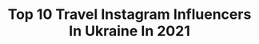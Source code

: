 ---
title: Top 10 Travel Instagram Influencers In Ukraine In 2021
description: >-
  Find top travel Instagram influencers in Ukraine in 2021. Most popular hashtags: #travel #love #photo.
platform: Instagram
hits: 320
text_top: See the most popular Instagram influencers on inBeat.
text_bottom: Our database holds 320 Instagram influencers like this in Ukraine for you to collaborate.
profiles:
  - username: "annagirm"
    fullname: >-
      A.n.n.a G.i.r Malowany 🌺
    bio: >-
      Good life blogger 🤳🏻 Born in Odessa Ukraine 🇺🇦 Living in Israel 🇮🇱 Traveling the world 🌎 Food 😋 and wine 🍷 fan
    location: "Ukraine"
    followers: 5937
    engagement: 2000
    commentsToLikes: 0.166215
    id: ck0tyggvvmppp0i19v8scrgo5
    verified: false
    hashtags: "#weekend, #fantastic, #lovethispic, #instalike"
  - username: "mariana_oleksik"
    fullname: >-
      Mariana Oleksik
    bio: >-
      Fashion | Lifestyle blogger Прокачаємо стиль разом? Стану твоєю Фешн подругою✨ 📍модні тести в сторі 📍мода по простому 📍 Traveller addicted to fashion
    location: "Ukraine"
    followers: 8619
    engagement: 937
    commentsToLikes: 0.104835
    id: ckap27uy6xr8r0i78ntml2otv
    verified: false
    hashtags: ""
  - username: "mila_korneli"
    fullname: >-
      Людмила Корнелюк
    bio: >-
      Mommy #leia_korn Traveller Beauty & lifestyle Cooperation -@korneli.cooperation /📩 Youtube👇🏻
    location: "Ukraine"
    followers: 141429
    engagement: 975
    commentsToLikes: 0.014661
    id: ck5c2mseyxk5d0i114gpdout8
    verified: false
    hashtags: "#halloween, #details, #lookoftheday"
  - username: "n_hayduk"
    fullname: >-
      Інстащоденник Анастасії
    bio: >-
      •Майбутній ветеринар зі Львова •Мандрую Україною та не тільки #nhayduk_travel •19 років - 18 країн. •Співпраця-в дірект📩
    location: "Ukraine"
    followers: 28718
    engagement: 298
    commentsToLikes: 0.112064
    id: ckap1z9mtwp9v0i78mpz5fpzo
    verified: false
    hashtags: "#liketime, #neutraltones, #mybeigelife, #aesthetic"
  - username: "blyskitka"
    fullname: >-
      Natalia
    bio: >-
      💄 I do weird things and call it makeup 🐰 #crueltyfree 🇺🇦 Ukrainian 💌 PR/info: itsblyskitka@gmail.com or DM ✈️ Traveler @blyskitka.travels
    location: "Ukraine"
    followers: 35773
    engagement: 1409
    commentsToLikes: 0.016937
    id: ck8t2y1gn14vg0j78onm23xv3
    verified: false
    hashtags: "#theboldfacemakeup, #colourpopme, #kikomilano, #limecrimemakeup"
  - username: "_anna_luch_"
    fullname: >-
      💎Anna (Opalnic) Luchkevych💎
    bio: >-
      Временно беременная путешественница#annet_kruzo Pregnancy🤰🏼Travel🌍 Beauty💁🏼‍♀️Lifestyle⭐️ Рили лайф в сториз😉🙌🏼 Люблю ЖИЗНЬ и вас научу❤️
    location: "Ukraine"
    followers: 69078
    engagement: 394
    commentsToLikes: 0.035856
    id: ck137sy1fd7qp0i19f459c7x9
    verified: false
    hashtags: "#35, #27, #pregnant, #28"
  - username: "missbazan"
    fullname: >-
      Маша Базан
    bio: >-
      Girl with hat. Photographer, model, traveler (25) Co-founder @wondercourse | @hey.misss Need to know #missbazan_way PR/Collab @missbazan.pr
    location: "Ukraine"
    followers: 55993
    engagement: 188
    commentsToLikes: 0.049305
    id: ck0w4i0xfynz70i19nw2j0adg
    verified: false
    hashtags: "#liptonuataste, #lit, #liptonicetea, #lptn"
  - username: "olya_skay_"
    fullname: >-
      Olya
    bio: >-
      История под каждым фото. Travels: 🇺🇦 🇮🇹 🇫🇷 🇭🇷🇭🇺🇩🇪🇳🇱 🇵🇱🇸🇮🇹🇳🇪🇬🇹🇷🇸🇰🇨🇿🇲🇪🇧🇦🇧🇬🇷🇴🇲🇩 ... . Замужем
    location: "Ukraine"
    followers: 7373
    engagement: 3831
    commentsToLikes: 0.023184
    id: ck14i9s40ec280i19kdmixuuu
    verified: false
    hashtags: "#travel, #istanbul, #turkey, #bulgaria"
  - username: "win_joker"
    fullname: >-
      Lisa Goncharenko
    bio: >-
      💙Открыта для сотрудничества - 𝐝𝐢𝐫𝐞𝐜𝐭💙 * Best kids talent Ukraine * Snow Maiden talent * Model OFW * Miss fitness * Travel lover🌍 @royalfamily_models
    location: "Ukraine"
    followers: 4144
    engagement: 1797
    commentsToLikes: 0.070807
    id: ckf5ok3bn2kzu0j23tytvw6ws
    verified: false
    hashtags: "#pushkanikolaev, #modellife, #photo, #modelgirl"
  - username: "madame_cloche"
    fullname: >-
      Модный блог для умных женщин
    bio: >-
      ✍️ Без глянца и пафоса 🤪 Зато с юмором 💣Советы и лайфхаки 👄 Plus size и не только 🧭 Travel
    location: "Ukraine"
    followers: 14814
    engagement: 391
    commentsToLikes: 0.093312
    id: ck5zzqfbjc8ix0i14jwn49yds
    verified: false
    hashtags: "#over40, #over40style, #40plusstyle, #bohostyle"
---